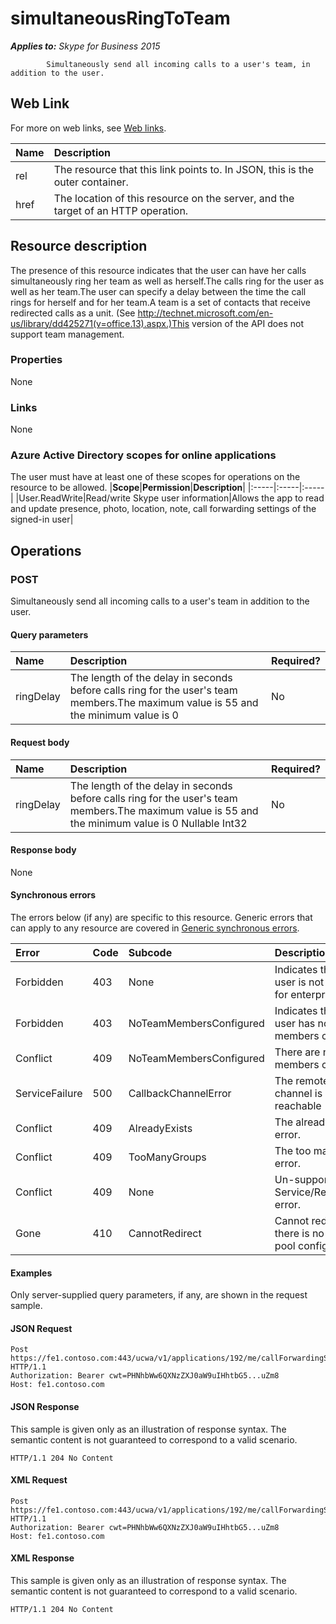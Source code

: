 # simultaneousRingToTeam

 _**Applies to:** Skype for Business 2015_


            Simultaneously send all incoming calls to a user's team, in addition to the user.
            

## Web Link
<a name = "sectionSection0"> </a>

For more on web links, see [Web links](WebLinks.md).


|**Name**|**Description**|
|:-----|:-----|
|rel|The resource that this link points to. In JSON, this is the outer container.|
|href|The location of this resource on the server, and the target of an HTTP operation.|

## Resource description
<a name = "sectionSection1"> </a>

The presence of this resource indicates that the user can have her calls simultaneously ring her team as well as herself.The calls ring for the user as well as her team.The user can specify a delay between the time the call rings for herself and for her team.A team is a set of contacts that receive redirected calls as a unit. (See http://technet.microsoft.com/en-us/library/dd425271(v=office.13).aspx.)This version of the API does not support team management.

### Properties



None

### Links



None

### Azure Active Directory scopes for online applications



The user must have at least one of these scopes for operations on the resource to be allowed.
|**Scope**|**Permission**|**Description**|
|:-----|:-----|:-----|
|User.ReadWrite|Read/write Skype user information|Allows the app to read and update presence, photo, location, note, call forwarding settings of the signed-in user|

## Operations



<a name="sectionSection2"></a>

### POST




Simultaneously send all incoming calls to a user's team in addition to the user.

#### Query parameters




|**Name**|**Description**|**Required?**|
|:-----|:-----|:-----|
|ringDelay|The length of the delay in seconds before calls ring for the user's team members.The maximum value is 55 and the minimum value is 0|No|


#### Request body




|**Name**|**Description**|**Required?**|
|:-----|:-----|:-----|
|ringDelay|The length of the delay in seconds before calls ring for the user's team members.The maximum value is 55 and the minimum value is 0 Nullable Int32|No|

#### Response body



None

#### Synchronous errors



The errors below (if any) are specific to this resource. Generic errors that can apply to any resource are covered in [Generic synchronous errors](GenericSynchronousErrors.md).

|**Error**|**Code**|**Subcode**|**Description**|
|:-----|:-----|:-----|:-----|
|Forbidden|403|None|Indicates that the user is not enabled for enterprise voice.|
|Forbidden|403|NoTeamMembersConfigured|Indicates that the user has no team members configured.|
|Conflict|409|NoTeamMembersConfigured|There are no team members configured.|
|ServiceFailure|500|CallbackChannelError|The remote event channel is not reachable|
|Conflict|409|AlreadyExists|The already exists error.|
|Conflict|409|TooManyGroups|The too many groups error.|
|Conflict|409|None|Un-supported Service/Resource/API error.|
|Gone|410|CannotRedirect|Cannot redirect since there is no back up pool configured.|

#### Examples



Only server-supplied query parameters, if any, are shown in the request sample.

#### JSON Request




```
Post https://fe1.contoso.com:443/ucwa/v1/applications/192/me/callForwardingSettings/simultaneousRingSettings/simultaneousRingToTeam HTTP/1.1
Authorization: Bearer cwt=PHNhbWw6QXNzZXJ0aW9uIHhtbG5...uZm8
Host: fe1.contoso.com

```


#### JSON Response



This sample is given only as an illustration of response syntax. The semantic content is not guaranteed to correspond to a valid scenario.
```
HTTP/1.1 204 No Content

```


#### XML Request




```
Post https://fe1.contoso.com:443/ucwa/v1/applications/192/me/callForwardingSettings/simultaneousRingSettings/simultaneousRingToTeam HTTP/1.1
Authorization: Bearer cwt=PHNhbWw6QXNzZXJ0aW9uIHhtbG5...uZm8
Host: fe1.contoso.com

```


#### XML Response



This sample is given only as an illustration of response syntax. The semantic content is not guaranteed to correspond to a valid scenario.
```
HTTP/1.1 204 No Content

```


